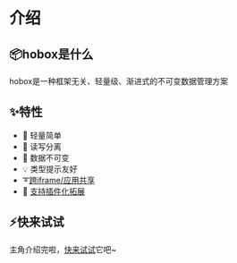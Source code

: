 # 介绍

## 📦hobox是什么

hobox是一种框架无关、轻量级、渐进式的不可变数据管理方案

## ✨特性

+ 🎈 轻量简单
+ 📝 读写分离
+ 📌 数据不可变
+ 💡 类型提示友好
+ ➰[跨iframe/应用共享](/advanced?id=🗳-共享box)
+ 🔩 [支持插件化拓展](/advanced?id=🛠-插件机制)

## ⚡快来试试
主角介绍完啦，[快来试试](/base)它吧~


